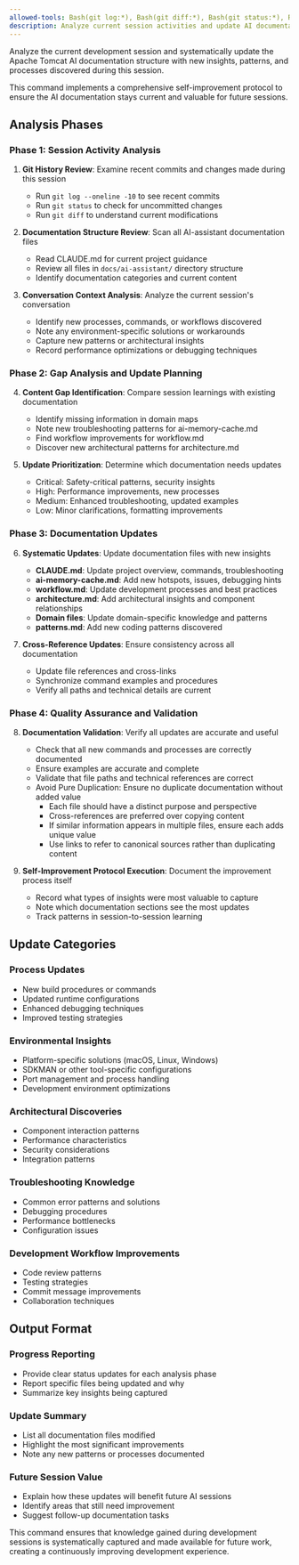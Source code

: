 ```yaml
---
allowed-tools: Bash(git log:*), Bash(git diff:*), Bash(git status:*), Read, Glob, Grep, Edit, MultiEdit, Write, Task
description: Analyze current session activities and update AI documentation structure with new insights
---
```


Analyze the current development session and systematically update the Apache Tomcat AI documentation structure with new insights, patterns, and processes discovered during this session.

This command implements a comprehensive self-improvement protocol to ensure the AI documentation stays current and valuable for future sessions.

## Analysis Phases

### Phase 1: Session Activity Analysis
1. **Git History Review**: Examine recent commits and changes made during this session
   - Run `git log --oneline -10` to see recent commits
   - Run `git status` to check for uncommitted changes
   - Run `git diff` to understand current modifications

2. **Documentation Structure Review**: Scan all AI-assistant documentation files
   - Read CLAUDE.md for current project guidance
   - Review all files in `docs/ai-assistant/` directory structure
   - Identify documentation categories and current content

3. **Conversation Context Analysis**: Analyze the current session's conversation
   - Identify new processes, commands, or workflows discovered
   - Note any environment-specific solutions or workarounds
   - Capture new patterns or architectural insights
   - Record performance optimizations or debugging techniques

### Phase 2: Gap Analysis and Update Planning
4. **Content Gap Identification**: Compare session learnings with existing documentation
   - Identify missing information in domain maps
   - Note new troubleshooting patterns for ai-memory-cache.md
   - Find workflow improvements for workflow.md
   - Discover new architectural patterns for architecture.md

5. **Update Prioritization**: Determine which documentation needs updates
   - Critical: Safety-critical patterns, security insights
   - High: Performance improvements, new processes
   - Medium: Enhanced troubleshooting, updated examples
   - Low: Minor clarifications, formatting improvements

### Phase 3: Documentation Updates
6. **Systematic Updates**: Update documentation files with new insights
   - **CLAUDE.md**: Update project overview, commands, troubleshooting
   - **ai-memory-cache.md**: Add new hotspots, issues, debugging hints
   - **workflow.md**: Update development processes and best practices
   - **architecture.md**: Add architectural insights and component relationships
   - **Domain files**: Update domain-specific knowledge and patterns
   - **patterns.md**: Add new coding patterns discovered

7. **Cross-Reference Updates**: Ensure consistency across all documentation
   - Update file references and cross-links
   - Synchronize command examples and procedures
   - Verify all paths and technical details are current

### Phase 4: Quality Assurance and Validation
8. **Documentation Validation**: Verify all updates are accurate and useful
   - Check that all new commands and processes are correctly documented
   - Ensure examples are accurate and complete
   - Validate that file paths and technical references are correct
   - Avoid Pure Duplication: Ensure no duplicate documentation without added value
     - Each file should have a distinct purpose and perspective
     - Cross-references are preferred over copying content
     - If similar information appears in multiple files, ensure each adds unique value
     - Use links to refer to canonical sources rather than duplicating content

9. **Self-Improvement Protocol Execution**: Document the improvement process itself
   - Record what types of insights were most valuable to capture
   - Note which documentation sections see the most updates
   - Track patterns in session-to-session learning

## Update Categories

### Process Updates
- New build procedures or commands
- Updated runtime configurations
- Enhanced debugging techniques
- Improved testing strategies

### Environmental Insights
- Platform-specific solutions (macOS, Linux, Windows)
- SDKMAN or other tool-specific configurations
- Port management and process handling
- Development environment optimizations

### Architectural Discoveries
- Component interaction patterns
- Performance characteristics
- Security considerations
- Integration patterns

### Troubleshooting Knowledge
- Common error patterns and solutions
- Debugging procedures
- Performance bottlenecks
- Configuration issues

### Development Workflow Improvements
- Code review patterns
- Testing strategies
- Commit message improvements
- Collaboration techniques

## Output Format

### Progress Reporting
- Provide clear status updates for each analysis phase
- Report specific files being updated and why
- Summarize key insights being captured

### Update Summary
- List all documentation files modified
- Highlight the most significant improvements
- Note any new patterns or processes documented

### Future Session Value
- Explain how these updates will benefit future AI sessions
- Identify areas that still need improvement
- Suggest follow-up documentation tasks

This command ensures that knowledge gained during development sessions is systematically captured and made available for future work, creating a continuously improving development experience.